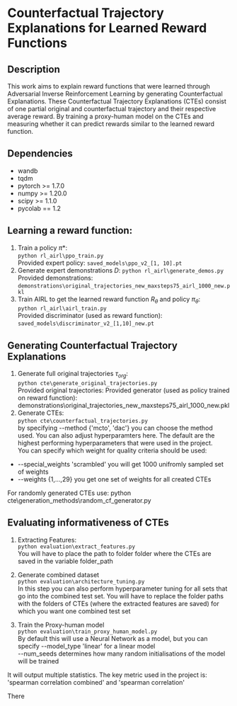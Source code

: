 # Counterfactual Trajectory Explanations for Learned Reward Functions

## Description
This work aims to explain reward functions that were learned through Adversarial Inverse Reinforcement Learning by generating Counterfactual Explanations. These Counterfactual Trajectory Explanations (CTEs) 
consist of one partial original and counterfactual trajectory and their respective average reward. By training a proxy-human model on the CTEs and measuring whether it can predict rewards similar to the 
learned reward function.

## Dependencies
* wandb
* tqdm
* pytorch \>= 1.7.0
* numpy \>= 1.20.0
* scipy \>= 1.1.0
* pycolab == 1.2


## Learning a reward function:
1. Train a policy $\pi*$:   
  ``python rl_airl\ppo_train.py``  
  Provided expert policy: `saved_models\ppo_v2_[1, 10].pt`  
2. Generate expert demonstrations $D$:
  ``python rl_airl\generate_demos.py``  
  Provided demonstrations: `demonstrations\original_trajectories_new_maxsteps75_airl_1000_new.pkl`  
3. Train AIRL to get the learned reward function $R_\theta$ and policy $\pi_\theta$:  
  ``python rl_airl\airl_train.py``  
  Provided discriminator (used as reward function): `saved_models\discriminator_v2_[1,10]_new.pt`   




## Generating Counterfactual Trajectory Explanations
1. Generate full original trajectories $\tau_{org}$:  
``python cte\generate_original_trajectories.py``  
Provided original trajectories: Provided generator (used as policy trained on reward function): demonstrations\original_trajectories_new_maxsteps75_airl_1000_new.pkl  
2. Generate CTEs:  
``python cte\counterfactual_trajectories.py``  
by specifying --method {'mcto', 'dac'} you can choose the method used. You can also adjust hyperparamters here. The default are the highest performing hyperparameters that were used in the project.  
You can specify which weight for quality criteria should be used:  

* --special_weights 'scrambled' you will get 1000 unifromly sampled set of weights  
* --weights {1,...,29} you get one set of weights for all created CTEs  

For randomly generated CTEs use: python cte\generation_methods\random_cf_generator.py  

## Evaluating informativeness of CTEs  
1. Extracting Features:  
``python evaluation\extract_features.py``  
You will have to place the path to folder folder where the CTEs are saved in the variable folder_path  

2. Generate combined dataset  
``python evaluation\architecture_tuning.py``  
In this step you can also perform hyperparameter tuning for all sets that go into the combined test set. You will have to replace the folder paths with the folders of CTEs (where the extracted features are saved) for which you want one combined test set  

3. Train the Proxy-human model  
``python evaluation\train_proxy_human_model.py``  
By default this will use a Neural Network as a model, but you can specify --model_type 'linear' for a linear model  
--num_seeds determines how many random initialisations of the model will be trained  

It will output multiple statistics. The key metric used in the project is: 'spearman correlation combined' and 'spearman correlation'   


There 